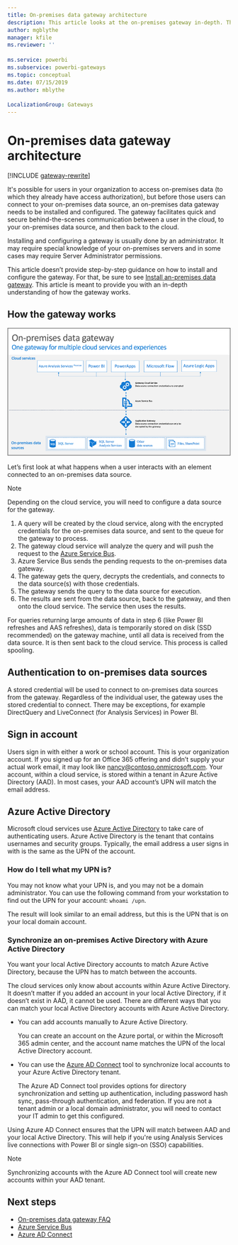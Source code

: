 ```yaml
---
title: On-premises data gateway architecture
description: This article looks at the on-premises gateway in-depth. This looks at how the service works with Azure Active Directory and your local Active Directory.
author: mgblythe
manager: kfile
ms.reviewer: ''

ms.service: powerbi
ms.subservice: powerbi-gateways
ms.topic: conceptual
ms.date: 07/15/2019
ms.author: mblythe

LocalizationGroup: Gateways
---
```


# On-premises data gateway architecture

[!INCLUDE [gateway-rewrite](../includes/gateway-rewrite.md)]

It's possible for users in your organization to access on-premises data (to which they already have access authorization), but before those users can connect to your on-premises data source, an on-premises data gateway needs to be installed and configured. The gateway facilitates quick and secure behind-the-scenes communication between a user in the cloud, to your on-premises data source, and then back to the cloud.

Installing and configuring a gateway is usually done by an administrator. It may require special knowledge of your on-premises servers and in some cases may require Server Administrator permissions.

This article doesn’t provide step-by-step guidance on how to install and configure the gateway. For that, be sure to see [Install an-premises data gateway](service-gateway-install.md). This article is meant to provide you with an in-depth understanding of how the gateway works.

## How the gateway works

![How the on-premises data gateway works](./media/service-gateway-onprem-indepth/on-prem-data-gateway-how-it-works.png)

Let’s first look at what happens when a user interacts with an element connected to an on-premises data source.

> [!NOTE]
> Depending on the cloud service, you will need to configure a data source for the gateway.

1. A query will be created by the cloud service, along with the encrypted credentials for the on-premises data source, and sent to the queue for the gateway to process.
2. The gateway cloud service will analyze the query and will push the request to the [Azure Service Bus](/azure/service-bus-messaging/service-bus-messaging-overview/).
3. Azure Service Bus sends the pending requests to the on-premises data gateway.
4. The gateway gets the query, decrypts the credentials, and connects to the data source(s) with those credentials.
5. The gateway sends the query to the data source for execution.
6. The results are sent from the data source, back to the gateway, and then onto the cloud service. The service then uses the results.

For queries returning large amounts of data in step 6 (like Power BI refreshes and AAS refreshes), data is temporarily stored on disk (SSD recommended) on the gateway machine, until all data is received from the data source. It is then sent back to the cloud service. This process is called spooling.

## Authentication to on-premises data sources

A stored credential will be used to connect to on-premises data sources from the gateway. Regardless of the individual user, the gateway uses the stored credential to connect. There may be exceptions, for example DirectQuery and LiveConnect (for Analysis Services) in Power BI.

## Sign in account

Users sign in with either a work or school account. This is your organization account. If you signed up for an Office 365 offering and didn’t supply your actual work email, it may look like nancy@contoso.onmicrosoft.com. Your account, within a cloud service, is stored within a tenant in Azure Active Directory (AAD). In most cases, your AAD account’s UPN will match the email address.

## Azure Active Directory

Microsoft cloud services use [Azure Active Directory](/azure/active-directory/fundamentals/active-directory-whatis) to take care of authenticating users. Azure Active Directory is the tenant that contains usernames and security groups. Typically, the email address a user signs in with is the same as the UPN of the account.

### How do I tell what my UPN is?

You may not know what your UPN is, and you may not be a domain administrator. You can use the following command from your workstation to find out the UPN for your account: `whoami /upn`.

The result will look similar to an email address, but this is the UPN that is on your local domain account.

### Synchronize an on-premises Active Directory with Azure Active Directory

You want your local Active Directory accounts to match Azure Active Directory, because the UPN has to match between the accounts.

The cloud services only know about accounts within Azure Active Directory. It doesn’t matter if you added an account in your local Active Directory, if it doesn’t exist in AAD, it cannot be used. There are different ways that you can match your local Active Directory accounts with Azure Active Directory.

* You can add accounts manually to Azure Active Directory.

    You can create an account on the Azure portal, or within the Microsoft 365 admin center, and the account name matches the UPN of the local Active Directory account.

* You can use the [Azure AD Connect](/azure/active-directory/hybrid/how-to-connect-sync-whatis) tool to synchronize local accounts to your Azure Active Directory tenant.

    The Azure AD Connect tool provides options for directory synchronization and setting up authentication, including password hash sync, pass-through authentication, and federation. If you are not a tenant admin or a local domain administrator, you will need to contact your IT admin to get this configured.

Using Azure AD Connect ensures that the UPN will match between AAD and your local Active Directory. This will help if you're using Analysis Services live connections with Power BI or single sign-on (SSO) capabilities.

> [!NOTE]
> Synchronizing accounts with the Azure AD Connect tool will create new accounts within your AAD tenant.

## Next steps

* [On-premises data gateway FAQ](service-gateway-onprem-faq.md)  
* [Azure Service Bus](/azure/service-bus-messaging/service-bus-messaging-overview/)  
* [Azure AD Connect](/azure/active-directory/hybrid/how-to-connect-sync-whatis/)  

